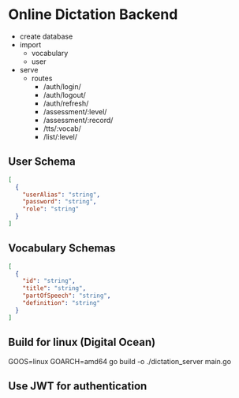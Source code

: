 # Online Dictation Backend

- create database
- import
  - vocabulary
  - user
- serve
  - routes
    - /auth/login/
    - /auth/logout/
    - /auth/refresh/
    - /assessment/:level/
    - /assessment/:record/
    - /tts/:vocab/
    - /list/:level/

## User Schema

```json
[
  {
    "userAlias": "string",
    "password": "string",
    "role": "string"
  }
]
```

## Vocabulary Schemas

```json
[
  {
    "id": "string",
    "title": "string",
    "partOfSpeech": "string",
    "definition": "string"
  }
]
```

## Build for linux (Digital Ocean)

GOOS=linux GOARCH=amd64 go build -o ./dictation_server main.go

## Use JWT for authentication
